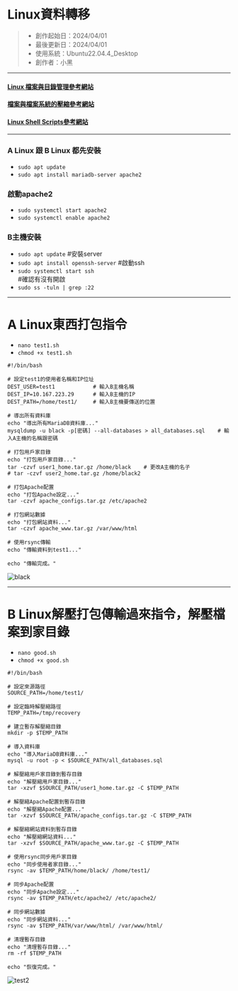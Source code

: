 # Linux資料轉移
> * 創作起始日：2024/04/01
> * 最後更新日：2024/04/01
> * 使用系統：Ubuntu22.04.4_Desktop
> * 創作者：小黑
---

#### [Linux 檔案與目錄管理參考網站](https://linux.vbird.org/linux_basic/centos7/0220filemanager.php)

#### [檔案與檔案系統的壓縮參考網站](http://old.linux.vbird.org/linux_basic/0240tarcompress.php)

#### [Linux Shell Scripts參考網站](https://linux.vbird.org/linux_basic/centos7/0340bashshell-scripts.php)

---

### A Linux 跟 B Linux 都先安裝
* `sudo apt update`
* `sudo apt install mariadb-server apache2`

### 啟動apache2
* `sudo systemctl start apache2`
* `sudo systemctl enable apache2`

### B主機安裝
* `sudo apt update`
#安裝server
* `sudo apt install openssh-server` 
#啟動ssh
* `sudo systemctl start ssh`        
#確認有沒有開啟
* `sudo ss -tuln | grep :22`        


---

# A Linux東西打包指令
* `nano test1.sh`
* `chmod +x test1.sh`
```
#!/bin/bash

# 設定test1的使用者名稱和IP位址
DEST_USER=test1            # 輸入B主機名稱
DEST_IP=10.167.223.29      # 輸入B主機的IP
DEST_PATH=/home/test1/     # 輸入B主機要傳送的位置

# 導出所有資料庫
echo "導出所有MariaDB資料庫..."
mysqldump -u black -p[密碼] --all-databases > all_databases.sql    # 輸入A主機的名稱跟密碼

# 打包用戶家目錄
echo "打包用戶家目錄..."
tar -czvf user1_home.tar.gz /home/black    # 更改A主機的名子
# tar -czvf user2_home.tar.gz /home/black2

# 打包Apache配置
echo "打包Apache設定..."
tar -czvf apache_configs.tar.gz /etc/apache2

# 打包網站數據
echo "打包網站資料..."
tar -czvf apache_www.tar.gz /var/www/html

# 使用rsync傳輸
echo "傳輸資料到test1..."

echo "傳輸完成。"
```
![black](https://hackmd.io/_uploads/HJdzZiDk0.png)

---
# B Linux解壓打包傳輸過來指令，解壓檔案到家目錄
* `nano good.sh`
* `chmod +x good.sh`

```
#!/bin/bash

# 設定來源路徑
SOURCE_PATH=/home/test1/

# 設定臨時解壓縮路徑
TEMP_PATH=/tmp/recovery

# 建立暫存解壓縮目錄
mkdir -p $TEMP_PATH

# 導入資料庫
echo "導入MariaDB資料庫..."
mysql -u root -p < $SOURCE_PATH/all_databases.sql

# 解壓縮用戶家目錄到暫存目錄
echo "解壓縮用戶家目錄..."
tar -xzvf $SOURCE_PATH/user1_home.tar.gz -C $TEMP_PATH

# 解壓縮Apache配置到暫存目錄
echo "解壓縮Apache配置..."
tar -xzvf $SOURCE_PATH/apache_configs.tar.gz -C $TEMP_PATH

# 解壓縮網站資料到暫存目錄
echo "解壓縮網站資料..."
tar -xzvf $SOURCE_PATH/apache_www.tar.gz -C $TEMP_PATH

# 使用rsync同步用戶家目錄
echo "同步使用者家目錄..."
rsync -av $TEMP_PATH/home/black/ /home/test1/

# 同步Apache配置
echo "同步Apache設定..."
rsync -av $TEMP_PATH/etc/apache2/ /etc/apache2/

# 同步網站數據
echo "同步網站資料..."
rsync -av $TEMP_PATH/var/www/html/ /var/www/html/

# 清理暫存目錄
echo "清理暫存目錄..."
rm -rf $TEMP_PATH

echo "恢復完成。"
```
![test2](https://hackmd.io/_uploads/SkNGjoDJR.png)

















